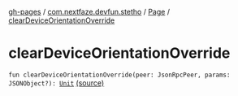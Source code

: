 [gh-pages](../../index.md) / [com.nextfaze.devfun.stetho](../index.md) / [Page](index.md) / [clearDeviceOrientationOverride](.)

# clearDeviceOrientationOverride

`fun clearDeviceOrientationOverride(peer: JsonRpcPeer, params: JSONObject?): `[`Unit`](https://kotlinlang.org/api/latest/jvm/stdlib/kotlin/-unit/index.html) [(source)](https://github.com/NextFaze/dev-fun/tree/master/devfun-stetho/src/main/java/com/nextfaze/devfun/stetho/Stetho.kt#L99)